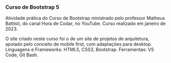 ### Curso de Bootstrap 5
Atividade prática do Curso de Bootstrap ministrado pelo professor Matheus Battisti, do canal Hora de Codar, no YouTube. Curso realizado em janeiro de 2023.

O site criado neste curso foi o de um site de projetos de arquitetura, apoiado pelo conceito de mobile first, com adaptações para desktop.
Linguagens e Frameworks: HTML5, CSS3, Bootstrap.
Ferramentas: VS Code, Git Bash.